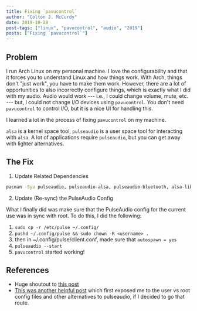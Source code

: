 ```yaml
---
title: Fixing `pavucontrol`
author: "Colton J. McCurdy"
date: 2019-10-29
post-tags: ["linux", "pavucontrol", "audio", "2019"]
posts: ["Fixing `pavucontrol`"]
---
```


## Problem

I run Arch Linux on my personal machine. I love the configurability and that it
forces you to understand Linux and how things work. With Arch, things don't "just work",
you have to make them work. However, there are a lot of opportunities to also incorrectly
configure things, which is exactly what I did with my audio. Audio would work ---
i.e., I could change volume, mute, etc. --- but, I could not change I/O devices
using `pavucontrol`. You don't need `pavucontrol` to control I/O, but it is a nice
UI for handling this.

I learned a lot in the process of fixing `pavucontrol` on my machine.

`alsa` is a kernel space tool, `pulseaudio` is a user space tool for interacting with
`alsa`. A lot of applications require `pulseaudio`, but you can get away with lighter alternatives.

## The Fix
1. Update Related Dependencies
```bash
pacman -Syu pulseaudio, pulseaudio-alsa, pulseaudio-bluetooth, alsa-lib, alsa-utils, alsa-firmware
```

2. Update (Re-sync) the PulseAudio Config

What I finally did was make sure that the PulseAudio config for the current use
was in sync with root. To do this, I did the following:

1. `sudo cp -r /etc/pulse ~/.config/`
2. `pushd ~/.config/pulse && sudo chown -R <username> .`
3. then in ~/.config/pulse/client.conf, made sure that `autospawn = yes`
4. `pulseaudio --start`
5. `pavucontrol` started working!

## References
+ Huge shoutout to [this post](https://learn.foundry.com/nuke/content/timeline_environment/managetimelines/audio_pulse.html)
+ [This was another helpful post](https://linuxhint.com/pulseaudio_arch_linux/) which first exposed me to the user vs root config files
and other alternatives to pulseaudio, if I decided to go that route.
